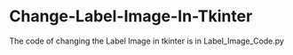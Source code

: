 # Change-Label-Image-In-Tkinter
The code of changing the Label Image in tkinter is in Label_Image_Code.py
